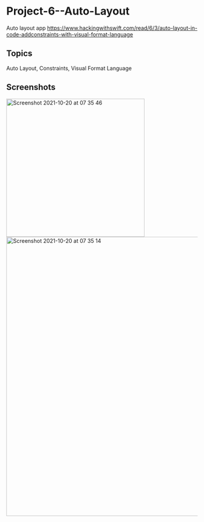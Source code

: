 # Project-6--Auto-Layout
Auto layout app
https://www.hackingwithswift.com/read/6/3/auto-layout-in-code-addconstraints-with-visual-format-language

## Topics

Auto Layout, Constraints, Visual Format Language

## Screenshots

<img width="364" alt="Screenshot 2021-10-20 at 07 35 46" src="https://user-images.githubusercontent.com/79315087/138034655-edb02edb-004a-4035-8e4e-6262fdd45d32.png">
<img width="736" alt="Screenshot 2021-10-20 at 07 35 14" src="https://user-images.githubusercontent.com/79315087/138034666-c7bca9a3-6020-4135-9ab2-e86c704cb0d5.png">


